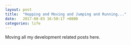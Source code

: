 ```yaml
---
layout: post
title:  "Hopping and Moving and Jumping and Running..."
date:   2017-08-03 16:50:17 +0800
categories: life
---
```

Moving all my development related posts here.
